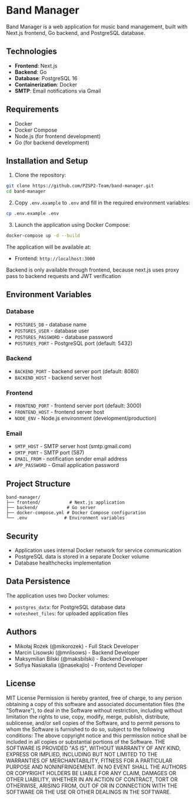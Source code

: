 # Band Manager

Band Manager is a web application for music band management, built with Next.js frontend, Go backend, and PostgreSQL database.

## Technologies

- **Frontend**: Next.js
- **Backend**: Go
- **Database**: PostgreSQL 16
- **Containerization**: Docker
- **SMTP**: Email notifications via Gmail

## Requirements

- Docker
- Docker Compose
- Node.js (for frontend development)
- Go (for backend development)

## Installation and Setup

1. Clone the repository:

```bash
git clone https://github.com/PZSP2-Team/band-manager.git
cd band-manager
```

2. Copy `.env.example` to `.env` and fill in the required environment variables:

```bash
cp .env.example .env
```

3. Launch the application using Docker Compose:

```bash
docker-compose up -d --build
```

The application will be available at:

- Frontend: `http://localhost:3000`

Backend is only available through frontend, because next.js uses proxy pass to backend requests and JWT verification

## Environment Variables

### Database

- `POSTGRES_DB` - database name
- `POSTGRES_USER` - database user
- `POSTGRES_PASSWORD` - database password
- `POSTGRES_PORT` - PostgreSQL port (default: 5432)

### Backend

- `BACKEND_PORT` - backend server port (default: 8080)
- `BACKEND_HOST` - backend server host

### Frontend

- `FRONTEND_PORT` - frontend server port (default: 3000)
- `FRONTEND_HOST` - frontend server host
- `NODE_ENV` - Node.js environment (development/production)

### Email

- `SMTP_HOST` - SMTP server host (smtp.gmail.com)
- `SMTP_PORT` - SMTP port (587)
- `EMAIL_FROM` - notification sender email address
- `APP_PASSWORD` - Gmail application password

## Project Structure

```
band-manager/
├── frontend/           # Next.js application
├── backend/           # Go server
├── docker-compose.yml # Docker Compose configuration
└── .env              # Environment variables
```

## Security

- Application uses internal Docker network for service communication
- PostgreSQL data is stored in a separate Docker volume
- Database healthchecks implementation

## Data Persistence

The application uses two Docker volumes:

- `postgres_data`: for PostgreSQL database data
- `notesheet_files`: for uploaded application files

## Authors

- Mikołaj Rożek (@mikorozek) - Full Stack Developer
- Marcin Lisowski (@mnlisows) - Backend Developer
- Maksymilian Bilski (@maksbilski) - Backend Developer
- Sofiya Nasiakalia (@nasekajlo) - Frontend Developer

## License

MIT License
Permission is hereby granted, free of charge, to any person obtaining a copy
of this software and associated documentation files (the "Software"), to deal
in the Software without restriction, including without limitation the rights
to use, copy, modify, merge, publish, distribute, sublicense, and/or sell
copies of the Software, and to permit persons to whom the Software is
furnished to do so, subject to the following conditions:
The above copyright notice and this permission notice shall be included in all
copies or substantial portions of the Software.
THE SOFTWARE IS PROVIDED "AS IS", WITHOUT WARRANTY OF ANY KIND, EXPRESS OR
IMPLIED, INCLUDING BUT NOT LIMITED TO THE WARRANTIES OF MERCHANTABILITY,
FITNESS FOR A PARTICULAR PURPOSE AND NONINFRINGEMENT. IN NO EVENT SHALL THE
AUTHORS OR COPYRIGHT HOLDERS BE LIABLE FOR ANY CLAIM, DAMAGES OR OTHER
LIABILITY, WHETHER IN AN ACTION OF CONTRACT, TORT OR OTHERWISE, ARISING FROM,
OUT OF OR IN CONNECTION WITH THE SOFTWARE OR THE USE OR OTHER DEALINGS IN THE
SOFTWARE.
